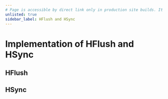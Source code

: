 ```yaml
---
# Page is accessible by direct link only in production site builds. It can be included in the sidebar when the feature is complete.
unlisted: true
sidebar_label: HFlush and HSync
---
```


# Implementation of HFlush and HSync

## HFlush

## HSync

